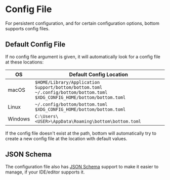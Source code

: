 # Config File

For persistent configuration, and for certain configuration options, bottom supports config files.

## Default Config File

If no config file argument is given, it will automatically look for a config file at these locations:

| OS      | Default Config Location                                                                                                                |
| ------- | -------------------------------------------------------------------------------------------------------------------------------------- |
| macOS   | `$HOME/Library/Application Support/bottom/bottom.toml`<br/> `~/.config/bottom/bottom.toml` <br/> `$XDG_CONFIG_HOME/bottom/bottom.toml` |
| Linux   | `~/.config/bottom/bottom.toml` <br/> `$XDG_CONFIG_HOME/bottom/bottom.toml`                                                             |
| Windows | `C:\Users\<USER>\AppData\Roaming\bottom\bottom.toml`                                                                                   |

If the config file doesn't exist at the path, bottom will automatically try to create a new config file at the location
with default values.

## JSON Schema

The configuration file also has [JSON Schema](https://json-schema.org/) support to make it easier to manage, if your
IDE/editor supports it.
